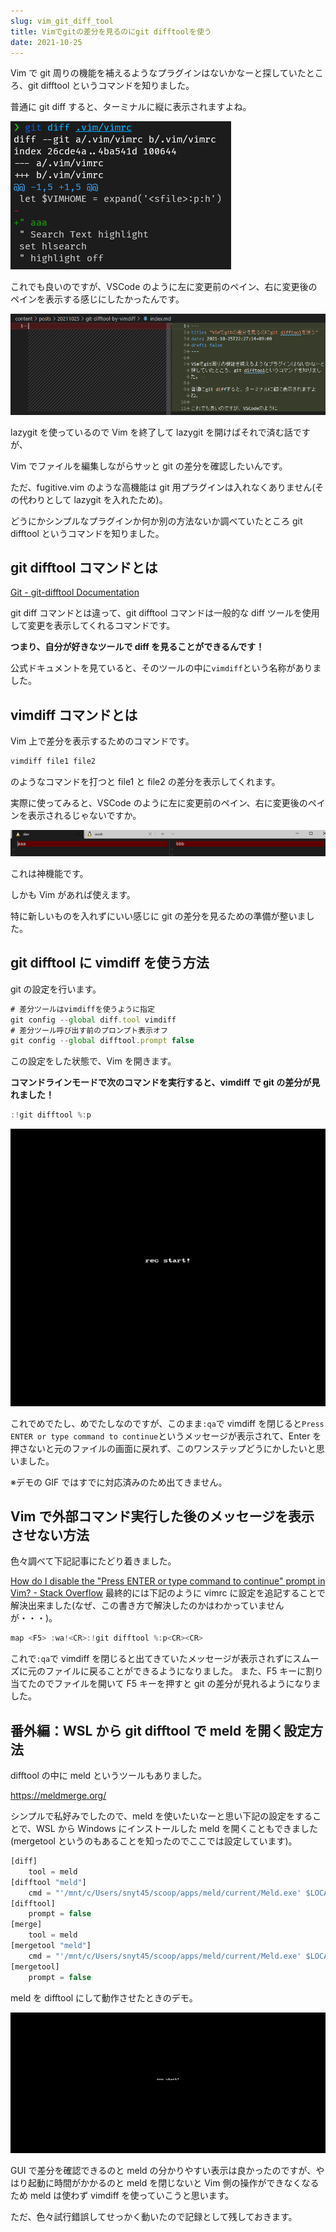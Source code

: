 ```yaml
---
slug: vim_git_diff_tool
title: Vimでgitの差分を見るのにgit difftoolを使う
date: 2021-10-25
---
```


Vim で git 周りの機能を補えるようなプラグインはないかなーと探していたところ、git difftool というコマンドを知りました。

普通に git diff すると、ターミナルに縦に表示されますよね。

![](img1.png)

これでも良いのですが、VSCode のように左に変更前のペイン、右に変更後のペインを表示する感じにしたかったんです。

![](img2.png)

lazygit を使っているので Vim を終了して lazygit を開けばそれで済む話ですが、

Vim でファイルを編集しながらサッと git の差分を確認したいんです。

ただ、fugitive.vim のような高機能は git 用プラグインは入れなくありません(その代わりとして lazygit を入れたため)。

どうにかシンプルなプラグインか何か別の方法ないか調べていたところ git difftool というコマンドを知りました。

## git difftool コマンドとは

[Git \- git\-difftool Documentation](https://git-scm.com/docs/git-difftool)

git diff コマンドとは違って、git difftool コマンドは一般的な diff ツールを使用して変更を表示してくれるコマンドです。

**つまり、自分が好きなツールで diff を見ることができるんです！**

公式ドキュメントを見ていると、そのツールの中に`vimdiff`という名称がありました。

## vimdiff コマンドとは

Vim 上で差分を表示するためのコマンドです。

```javascript
vimdiff file1 file2
```

のようなコマンドを打つと file1 と file2 の差分を表示してくれます。

実際に使ってみると、VSCode のように左に変更前のペイン、右に変更後のペインを表示されるじゃないですか。

![](img3.png)

これは神機能です。

しかも Vim があれば使えます。

特に新しいものを入れずにいい感じに git の差分を見るための準備が整いました。

## git difftool に vimdiff を使う方法

git の設定を行います。

```javascript
# 差分ツールはvimdiffを使うように指定
git config --global diff.tool vimdiff
# 差分ツール呼び出す前のプロンプト表示オフ
git config --global difftool.prompt false
```

この設定をした状態で、Vim を開きます。

**コマンドラインモードで次のコマンドを実行すると、vimdiff で git の差分が見れました！**

```javascript
:!git difftool %:p
```

![](img1.gif)

これでめでたし、めでたしなのですが、このまま`:qa`で vimdiff を閉じると`Press ENTER or type command to continue`というメッセージが表示されて、Enter を押さないと元のファイルの画面に戻れず、このワンステップどうにかしたいと思いました。

※デモの GIF ではすでに対応済みのため出てきません。

## Vim で外部コマンド実行した後のメッセージを表示させない方法

色々調べて下記記事にたどり着きました。

[How do I disable the "Press ENTER or type command to continue" prompt in Vim? \- Stack Overflow](https://stackoverflow.com/questions/890802/how-do-i-disable-the-press-enter-or-type-command-to-continue-prompt-in-vim)
最終的には下記のように vimrc に設定を追記することで解決出来ました(なぜ、この書き方で解決したのかはわかっていませんが・・・)。

```javascript
map <F5> :wa!<CR>:!git difftool %:p<CR><CR>
```

これで`:qa`で vimdiff を閉じると出てきていたメッセージが表示されずにスムーズに元のファイルに戻ることができるようになりました。
また、F5 キーに割り当てたのでファイルを開いて F5 キーを押すと git の差分が見れるようになりました。

## 番外編：WSL から git difftool で meld を開く設定方法

difftool の中に meld というツールもありました。

https://meldmerge.org/

シンプルで私好みでしたので、meld を使いたいなーと思い下記の設定をすることで、WSL から Windows にインストールした meld を開くこともできました(mergetool というのもあることを知ったのでここでは設定しています)。

```javascript
[diff]
    tool = meld
[difftool "meld"]
    cmd = "'/mnt/c/Users/snyt45/scoop/apps/meld/current/Meld.exe' $LOCAL $REMOTE"
[difftool]
    prompt = false
[merge]
    tool = meld
[mergetool "meld"]
    cmd = "'/mnt/c/Users/snyt45/scoop/apps/meld/current/Meld.exe' $LOCAL $BASE $REMOTE --auto-merge"
[mergetool]
    prompt = false
```

meld を difftool にして動作させたときのデモ。

![](img2.gif)

GUI で差分を確認できるのと meld の分かりやすい表示は良かったのですが、やはり起動に時間がかかるのと meld を閉じないと Vim 側の操作ができなくなるため meld は使わず vimdiff を使っていこうと思います。

ただ、色々試行錯誤してせっかく動いたので記録として残しておきます。
